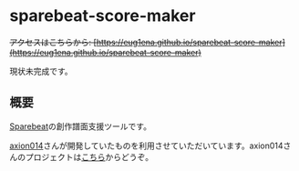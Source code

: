 # sparebeat-score-maker

~~アクセスはこちらから: [https://eug1ena.github.io/sparebeat-score-maker](https://eug1ena.github.io/sparebeat-score-maker)~~

現状未完成です。

## 概要
[Sparebeat](https://sparebeat.com/)の創作譜面支援ツールです。

[axion014](https://github.com/axion014)さんが開発していたものを利用させていただいています。axion014さんのプロジェクトは[こちら](https://github.com/axion014/axion014.github.io)からどうぞ。
